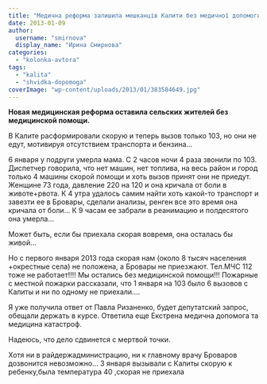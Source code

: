 ```yaml
---
title: "Медична реформа залишила мешканців Калити без медичної допомоги (рос.)"
date: 2013-01-09
author: 
  username: "smirnova"
  display_name: "Ирина Смирнова"
categories: 
  - "kolonka-avtora"
tags: 
  - "kalita"
  - "shvidka-dopomoga"
coverImage: "wp-content/uploads/2013/01/383584649.jpg"
---
```


**Новая медицинская реформа оставила сельских жителей без медицинской помощи.**

В Калите расформировали скорую и теперь вызов только 103, но они не едут, мотивируя отсутствием транспорта и бензина...

6 января у подруги умерла мама. С 2 часов ночи 4 раза звонили по 103. Диспетчер говорила, что нет машин, нет топлива, на весь район и город только 4 машины скорой помощи и хоть вызов принят они не приедут. Женщине 73 года, давление 220 на 120 и она кричала от боли в животе+рвота. К 4 утра удалось самим найти хоть какой-то транспорт и завезти ее в Бровары, сделали анализы, ренген все это время она кричала от боли... К 9 часам ее забрали в реанимацию и полдесятого она умерла...

Может быть, если бы приехала скорая вовремя, она осталась бы живой...

Но с первого января 2013 года скорая нам (около 8 тысяч населения +окрестные села) не положена, а Бровары не приезжают. Тел.МЧС 112 тоже не работает!!!! Мы остались без медицинской помощи!!! Пожарные с местной пожарки рассказали, что 1 января на 103 было 6 вызовов с Калиты и ни по одному не приехали....

Я уже получила ответ от Павла Ризаненко, будет депутатский запрос, обещали держать в курсе. Ответила еще Екстрена медична допомога та медицина катастроф.

Надеюсь, что дело сдвинется с мертвой точки.

Хотя ни в райдержадминистрацию, ни к главному врачу Броваров дозвонится невозможно... 3 января вызывали с Калиты скорую к ребенку,была температура 40 ,скорая не приехала
